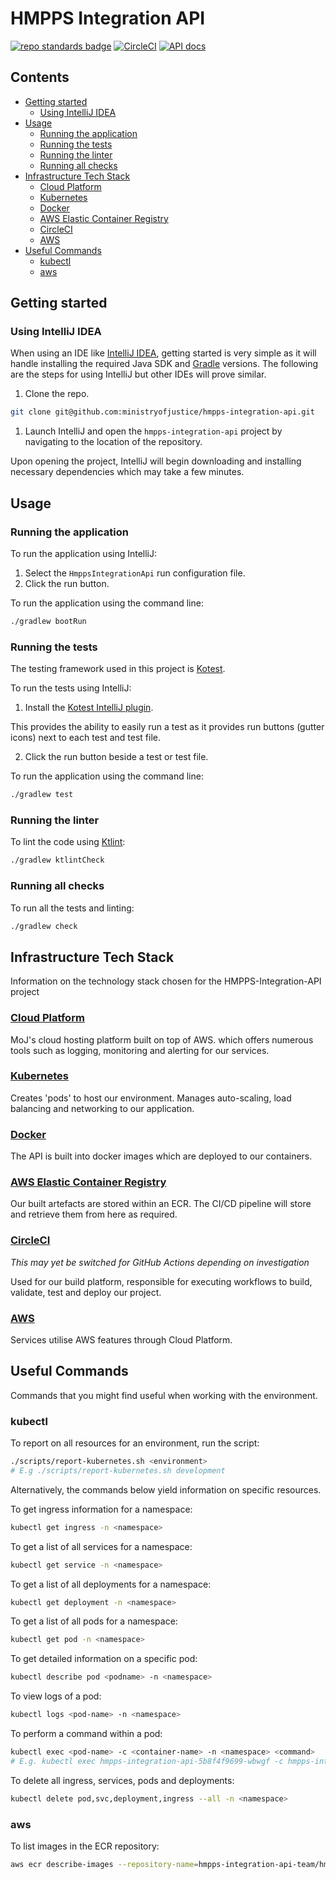 # HMPPS Integration API

[![repo standards badge](https://img.shields.io/badge/dynamic/json?color=blue&style=flat&logo=github&label=MoJ%20Compliant&query=%24.result&url=https%3A%2F%2Foperations-engineering-reports.cloud-platform.service.justice.gov.uk%2Fapi%2Fv1%2Fcompliant_public_repositories%2Fhmpps-integration-api)](https://operations-engineering-reports.cloud-platform.service.justice.gov.uk/public-github-repositories.html#hmpps-integration-api "Link to report")
[![CircleCI](https://circleci.com/gh/ministryofjustice/hmpps-integration-api/tree/main.svg?style=svg)](https://circleci.com/gh/ministryofjustice/hmpps-integration-api)
[![API docs](https://img.shields.io/badge/API_docs_-view-85EA2D.svg?logo=swagger)](https://hmpps-integration-api-development.apps.live.cloud-platform.service.justice.gov.uk/swagger-ui/index.html)

## Contents

- [Getting started](#getting-started)
  - [Using IntelliJ IDEA](#using-intellij-idea)
- [Usage](#usage)
  - [Running the application](#running-the-application)
  - [Running the tests](#running-the-tests)
  - [Running the linter](#running-the-linter)
  - [Running all checks](#running-all-checks)
- [Infrastructure Tech Stack](#infrastructure-tech-stack)
  - [Cloud Platform](#cloud-platform)
  - [Kubernetes](#kubernetes)
  - [Docker](#docker)
  - [AWS Elastic Container Registry](#aws-elastic-container-registry)
  - [CircleCI](#circleci)
  - [AWS](#aws)
- [Useful Commands](#useful-commands)
  - [kubectl](#kubectl)
  - [aws](#aws-1)

## Getting started

### Using IntelliJ IDEA

When using an IDE like [IntelliJ IDEA](https://www.jetbrains.com/idea/), getting started is very simple as it will handle installing the required Java SDK and [Gradle](https://gradle.org/) versions. The following are the steps for using IntelliJ but other IDEs will prove similar.

1. Clone the repo.

```bash
git clone git@github.com:ministryofjustice/hmpps-integration-api.git
```

1. Launch IntelliJ and open the `hmpps-integration-api` project by navigating to the location of the repository.

Upon opening the project, IntelliJ will begin downloading and installing necessary dependencies which may take a few minutes.

## Usage

### Running the application

To run the application using IntelliJ:

1. Select the `HmppsIntegrationApi` run configuration file.
2. Click the run button.

To run the application using the command line:

```bash
./gradlew bootRun
```

### Running the tests

The testing framework used in this project is [Kotest](https://kotest.io/).

To run the tests using IntelliJ:

1. Install the [Kotest IntelliJ plugin](https://kotest.io/docs/intellij/intellij-plugin.html).

This provides the ability to easily run a test as it provides run buttons (gutter icons) next to each test and test file.

2. Click the run button beside a test or test file.

To run the application using the command line:

```bash
./gradlew test
```

### Running the linter

To lint the code using [Ktlint](https://pinterest.github.io/ktlint/):

```bash
./gradlew ktlintCheck
```

### Running all checks

To run all the tests and linting:

```bash
./gradlew check
```

## Infrastructure Tech Stack
Information on the technology stack chosen for the HMPPS-Integration-API project

### [Cloud Platform](https://user-guide.cloud-platform.service.justice.gov.uk/#cloud-platform-user-guide)
MoJ's cloud hosting platform built on top of AWS. which offers numerous tools such as logging, monitoring and alerting for our services.

### [Kubernetes](https://kubernetes.io/docs/home/)
Creates 'pods' to host our environment. Manages auto-scaling, load balancing and networking to our application.

### [Docker](https://www.docker.com/)
The API is built into docker images which are deployed to our containers.

### [AWS Elastic Container Registry](https://aws.amazon.com/ecr/)
Our built artefacts are stored within an ECR. The CI/CD pipeline will store and retrieve them from here as required.

### [CircleCI](https://circleci.com/developer)
_This may yet be switched for GitHub Actions depending on investigation_

Used for our build platform, responsible for executing workflows to build, validate, test and deploy our project.

### [AWS](https://aws.amazon.com/)
Services utilise AWS features through Cloud Platform.

## Useful Commands
Commands that you might find useful when working with the environment.

### kubectl

To report on all resources for an environment, run the script:
```bash
./scripts/report-kubernetes.sh <environment>
# E.g ./scripts/report-kubernetes.sh development
```

Alternatively, the commands below yield information on specific resources.

To get ingress information for a namespace:
```bash
kubectl get ingress -n <namespace>
```

To get a list of all services for a namespace:
```bash
kubectl get service -n <namespace>
```

To get a list of all deployments for a namespace:
```bash
kubectl get deployment -n <namespace>
```

To get a list of all pods for a namespace:
```bash
kubectl get pod -n <namespace>
```

To get detailed information on a specific pod:
```bash
kubectl describe pod <podname> -n <namespace>
```

To view logs of a pod:
```bash
kubectl logs <pod-name> -n <namespace>
```

To perform a command within a pod:
```bash
kubectl exec <pod-name> -c <container-name> -n <namespace> <command>
# E.g. kubectl exec hmpps-integration-api-5b8f4f9699-wbwgf -c hmpps-integration-api -n hmpps-integration-api-development -- curl http://localhost:8080/
```

To delete all ingress, services, pods and deployments:
```bash
kubectl delete pod,svc,deployment,ingress --all -n <namespace>
```

### aws

To list images in the ECR repository:
```bash
aws ecr describe-images --repository-name=hmpps-integration-api-team/hmpps-integration-api-<environment>-ecr
```
